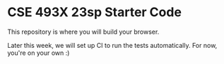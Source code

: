 # CSE 493X 23sp Starter Code

This repository is where you will build your browser.

Later this week, we will set up CI to run the tests automatically. For now, you're on your own :)

